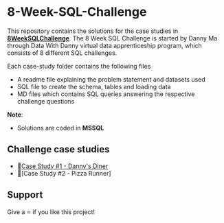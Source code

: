 # 8-Week-SQL-Challenge

This repository contains the solutions for the case studies in **[8WeekSQLChallenge](https://8weeksqlchallenge.com)**.
The 8 Week SQL Challenge is started by Danny Ma through Data With Danny virtual data apprenticeship program, which consists of 8 different SQL challenges.

Each case-study folder contains the following files
- A readme file explaining the problem statement and datasets used
- SQL file to create the schema, tables and loading data
- MD files which contains SQL queries answering the respective challenge questions

**Note**: 
- Solutions are coded in **MSSQL**

## Challenge case studies
* 🍜[Case Study #1 - Danny's Diner](https://github.com/AmitPatel-analyst/SQL-Case-Study/tree/main/%238Weeksqlchallange/Case%20Study%20%23%201%20-%20Danny's%20Diner)
* 🍕[Case Study #2 - Pizza Runner]



## Support
Give a ⭐️ if you like this project!
